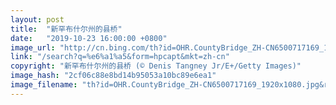 ```yaml
---
layout: post
title:  "新罕布什尔州的县桥"
date:   "2019-10-23 16:00:00 +0800"
image_url: "http://cn.bing.com/th?id=OHR.CountyBridge_ZH-CN6500717169_1920x1080.jpg&rf=LaDigue_1920x1080.jpg&pid=hp"
link: "/search?q=%e6%a1%a5&form=hpcapt&mkt=zh-cn"
copyright: "新罕布什尔州的县桥 (© Denis Tangney Jr/E+/Getty Images)"
image_hash: "2cf06c88e8bd14b95053a10bc89e6ea1"
image_filename: "th?id=OHR.CountyBridge_ZH-CN6500717169_1920x1080.jpg&rf=LaDigue_1920x1080.jpg&pid=hp"
---
```


